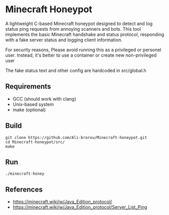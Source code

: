# Minecraft Honeypot

A lightweight C-based Minecraft honeypot designed to detect and log status ping requests from annoying scanners and bots. 
This tool implements the basic Minecraft handshake and status protocol, responding with a fake server status and logging client information. 

For security reasons, Please avoid running this as a privileged or personel user.
Instead, it's better to use a container or create new non-privileged user

The fake status text and other config are hardcoded in src/global.h

## Requirements 
- GCC (should work with clang)
- Unix-based system 
- make (optional)

## Build 
``` 
git clone https://github.com/Ali-brarou/Minecraft-honeypot.git
cd Minecraft-honeypot/src/
make
```

## Run 
```
./minecraft-honey
```

## References 
- https://minecraft.wiki/w/Java_Edition_protocol/
- https://minecraft.wiki/w/Java_Edition_protocol/Server_List_Ping
